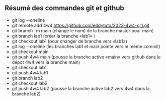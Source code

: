 ## Résumé des commandes git et github

- git log --oneline
- git remote add 4w4 https://github.com/eddytuto/2023-4w4-gr1.git
- git branch -m main (change le nom) de la branche master pour main)
- git branch lab1 (créer la branche «lab1» )
- git checkout lab1 (pour changer de branche vers «lab1»)
- git log --oneline (les branches lab1 et main pointe vers le même commit)
- git checkout main
- git push 4w4 main (pousse la branche active «main» vers github dans le dépot 4w4 vers la branche main)
- git checkout lab1
- git push 4w4 lab1
- git branch lab2 
- git checkout lab2
- git push 4w4 lab2 (pousse la branche active lab2 vers 4w4 dans la branche lab2)